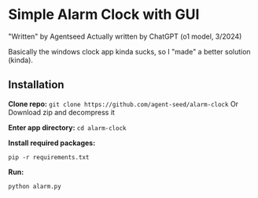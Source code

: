 # Simple Alarm Clock with GUI

"Written" by Agentseed
Actually written by ChatGPT (o1 model, 3/2024)

Basically the windows clock app kinda sucks, so I "made" a better solution (kinda).

## Installation

**Clone repo:**
`git clone https://github.com/agent-seed/alarm-clock`
Or
Download zip and decompress it

**Enter app directory:**
`cd alarm-clock`

**Install required packages:**

`pip -r requirements.txt`

**Run:**

`python alarm.py`
